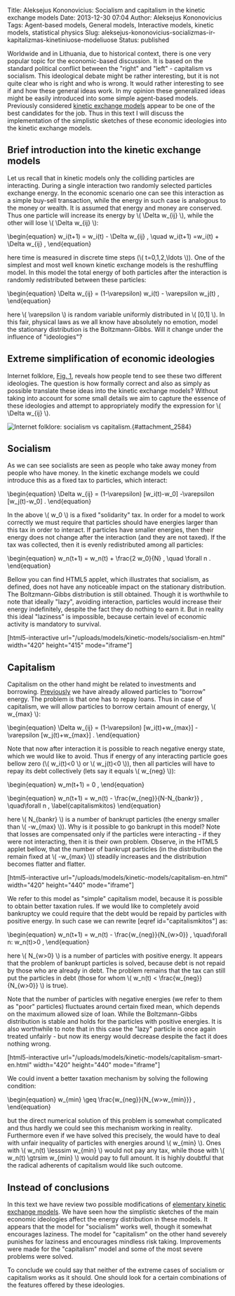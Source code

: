 Title: Aleksejus Kononovicius: Socialism and capitalism in the kinetic exchange models
Date: 2013-12-30 07:04
Author: Aleksejus Kononovicius
Tags: Agent-based models, General models, Interactive models, kinetic models, statistical physics
Slug: aleksejus-kononovicius-socializmas-ir-kapitalizmas-kinetiniuose-modeliuose
Status: published

Worldwide and in Lithuania, due to historical
context, there is one very popular topic for the economic-based
discussion. It is based on the standard political conflict between the
"right" and "left" - capitalism vs socialism. This ideological debate
might be rather interesting, but it is not quite clear who is right and
who is wrong. It would rather interesting to see if and how these
general ideas work. In my opinion these generalized ideas might be
easily introduced into some simple agent-based models. Previously
considered [kinetic exchange
models](/elementary-kinetic-exchange-models)
appear to be one of the best candidates for the job. Thus in this text I
will discuss the implementation of the simplistic sketches of these
economic ideologies into the kinetic exchange
models.<!--more-->

Brief introduction into the kinetic exchange models
---------------------------------------------------

Let us recall that in kinetic models only the colliding particles are
interacting. During a single interaction two randomly selected particles
exchange energy. In the economic scenario one can see this interaction
as a simple buy-sell transaction, while the energy in such case is
analogous to the money or wealth. It is assumed that energy and money
are conserved. Thus one particle will increase its energy by \\\( \Delta w\_{ij} \\\), while the other will lose \\\(  \Delta w\_{ij} \\\):


\begin{equation}
 w\_i(t+1) = w\_i(t) - \Delta w\_{ij} , \quad w\_i(t+1) =w\_i(t) + \Delta w\_{ij} , 
\end{equation}


here time is measured in discrete time steps (\\\(  t=0,1,2,\ldots \\\)). One of the simplest and most well known kinetic exchange
models is the reshuffling model. In this model the total energy of both
particles after the interaction is randomly redistributed between these
particles:


\begin{equation}
 \Delta w\_{ij} = (1-\varepsilon) w\_i(t) - \varepsilon w\_j(t) , 
\end{equation}


here \\\(  \varepsilon \\\) is random variable uniformly distributed in
\\\(  \[0,1\] \\\). In this fair, physical laws as we all know have
absolutely no emotion, model the stationary distribution is the
Boltzmann-Gibbs. Will it change under the influence of "ideologies"?

Extreme simplification of economic ideologies
---------------------------------------------

Internet folklore, [Fig. 1](#attachment_2584), reveals how people tend
to see these two different ideologies. The question is how formally
correct and also as simply as possible translate these ideas into the
kinetic exchange models? Without taking into account for some small
details we aim to capture the essence of these ideologies and attempt to
appropriately modify the expression for \\\(  \Delta w\_{ij} \\\).

![Internet folklore: socialism vs
capitalism.](/uploads/2013/11/socialism-vs-capitalism.jpg "
Internet folklore on the economic ideologies (taken form
[politifake.org](http://politifake.org))."){#attachment_2584} 

Socialism
---------

As we can see socialists are seen as people who take away money from
people who have money. In the kinetic exchange models we could introduce
this as a fixed tax to particles, which interact:


\begin{equation}
 \Delta w\_{ij} = (1-\varepsilon) \[w\_i(t)-w\_0\] -\varepsilon \[w\_j(t)-w\_0\] . 
\end{equation}


In the above \\\(  w\_0 \\\) is a fixed "solidarity" tax. In order for a
model to work correctly we must require that particles should have
energies larger than this tax in order to interact. If particles have
smaller energies, then their energy does not change after the
interaction (and they are not taxed). If the tax was collected, then it
is evenly redistributed among all particles:


\begin{equation}
 w\_n(t+1) = w\_n(t) + \frac{2 w\_0}{N} , \quad \forall n .
\end{equation}


Bellow you can find HTML5 applet, which illustrates that socialism, as
defined, does not have any noticeable impact on the stationary
distribution. The Boltzmann-Gibbs distribution is still obtained. Though
it is worthwhile to note that ideally "lazy", avoiding interaction,
particles would increase their energy indefinitely, despite the fact
they do nothing to earn it. But in reality this ideal "laziness" is
impossible, because certain level of economic activity is mandatory to
survival.

[html5-interactive
url="/uploads/models/kinetic-models/socialism-en.html"
width="420" height="415" mode="iframe"]

Capitalism
----------

Capitalism on the other hand might be related to investments and
borrowing.
[Previously](/elementary-kinetic-exchange-models "Elementary kinetic models")
we have already allowed particles to "borrow" energy. The problem is
that one has to repay loans. Thus in case of capitalism, we will allow
particles to borrow certain amount of energy, \\\(  w\_{max} \\\):


\begin{equation}
 \Delta w\_{ij} = (1-\varepsilon) \[w\_i(t)+w\_{max}\] -\varepsilon \[w\_j(t)+w\_{max}\] . 
\end{equation}


Note that now after interaction it is possible to reach negative energy
state, which we would like to avoid. Thus if energy of any interacting
particle goes bellow zero (\\\(  w\_i(t)&lt;0 \\\) or \\\( w\_j(t)&lt;0 \\\)), then all particles will have to repay its debt
collectively (lets say it equals \\\(  w\_{neg} \\\)):


\begin{equation}
 w\_m(t+1) = 0 , 
\end{equation}



\begin{equation}
 w\_n(t+1) = w\_n(t) - \frac{w\_{neg}}{N-N\_{bankr}} , \quad\forall n , \label{capitalismkitos}
\end{equation}


here \\\(  N\_{bankr} \\\) is a number of bankrupt particles (the energy
smaller than \\\(  -w\_{max} \\\)). Why is it possible to go bankrupt in
this model? Note that losses are compensated only if the particles were
interacting - if they were not interacting, then it is their own
problem. Observe, in the HTML5 applet bellow, that the number of
bankrupt particles (in the distribution the remain fixed at \\\( -w\_{max} \\\)) steadily increases and the distribution becomes flatter and
flatter.

[html5-interactive
url="/uploads/models/kinetic-models/capitalism-en.html"
width="420" height="440" mode="iframe"]

We refer to this model as "simple" capitalism model, because it is
possible to obtain better taxation rules. If we would like to completely
avoid bankruptcy we could require that the debt would be repaid by
particles with positive energy. In such case we can rewrite \[eqref
id="capitalismkitos"\] as:


\begin{equation}
 w\_n(t+1) = w\_n(t) - \frac{w\_{neg}}{N\_{w&gt;0}} , \quad\forall n: w\_n(t)&gt;0 , 
\end{equation}


here \\\(  N\_{w&gt;0} \\\) is a number of particles with positive
energy. It appears that the problem of bankrupt particles is solved,
because debt is not repaid by those who are already in debt. The problem
remains that the tax can still put the particles in debt (those for whom
\\\(  w\_n(t) &lt; \frac{w\_{neg}}{N\_{w&gt;0}} \\\) is true).

Note that the number of particles with negative energies (we refer to
them as "poor" particles) fluctuates around certain fixed mean, which
depends on the maximum allowed size of loan. While the Boltzmann-Gibbs
distribution is stable and holds for the particles with positive
energies. It is also worthwhile to note that in this case the "lazy"
particle is once again treated unfairly - but now its energy would
decrease despite the fact it does nothing wrong.

[html5-interactive
url="/uploads/models/kinetic-models/capitalism-smart-en.html"
width="420" height="440" mode="iframe"]

We could invent a better taxation mechanism by solving the following
condition:


\begin{equation}
 w\_{min} \geq \frac{w\_{neg}}{N\_{w&gt;w\_{min}}} , 
\end{equation}


but the direct numerical solution of this problem is somewhat
complicated and thus hardly we could see this mechanism working in
reality. Furthermore even if we have solved this precisely, the would
have to deal with unfair inequality of particles with energies around
\\\(  w\_{min} \\\). Ones with \\\(  w\_n(t) \lesssim w\_{min} \\\) would
not pay any tax, while those with \\\(  w\_n(t) \gtrsim w\_{min} \\\)
would pay to full amount. It is highly doubtful that the radical
adherents of capitalism would like such outcome.

Instead of conclusions
----------------------

In this text we have review two possible modifications of [elementary
kinetic exchange
models](/elementary-kinetic-exchange-models "Elementary kinetic exchange models").
We have seen how the simplistic sketches of the main economic
ideologies affect the energy distribution in these models. It appears
that the model for "socialism" works well, though it somewhat encourages
laziness. The model for "capitalism" on the other hand severely punishes
for laziness and encourages mindless risk taking. Improvements were made
for the "capitalism" model and some of the most severe problems were
solved.

To conclude we could say that neither of the extreme cases of socialism
or capitalism works as it should. One should look for a certain
combinations of the features offered by these ideologies.
